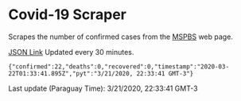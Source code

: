 # Covid-19 Scraper

Scrapes the number of confirmed cases from the [MSPBS](https://www.mspbs.gov.py/covid-19.php) web page.

[JSON Link](https://jmayalag.github.io/covid19-scrape/cases.json)
Updated every 30 minutes.
```
{"confirmed":22,"deaths":0,"recovered":0,"timestamp":"2020-03-22T01:33:41.895Z","pyt":"3/21/2020, 22:33:41 GMT-3"}
```
Last update (Paraguay Time): 3/21/2020, 22:33:41 GMT-3